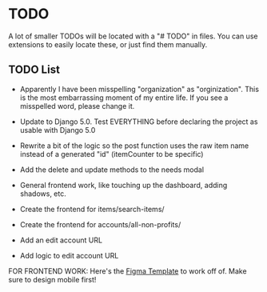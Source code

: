 # TODO

A lot of smaller TODOs will be located with a "# TODO" in files. You can use extensions to easily locate these, or just find them manually.

## TODO List

- Apparently I have been misspelling "organization" as "orginization". This is the most embarrassing moment of my entire life. If you see a misspelled word, please change it.

- Update to Django 5.0. Test EVERYTHING before declaring the project as usable with Django 5.0

- Rewrite a bit of the logic so the post function uses the raw item name instead of a generated "id" (itemCounter to be specific)

- Add the delete and update methods to the needs modal

- General frontend work, like touching up the dashboard, adding shadows, etc.

- Create the frontend for items/search-items/

- Create the frontend for accounts/all-non-profits/

- Add an edit account URL

- Add logic to edit account URL

FOR FRONTEND WORK: Here's the [Figma Template](https://www.figma.com/file/pKaku2N7xVPbCGQb1p6LIJ/NPL?type=design&node-id=0-1&mode=design&t=mc7YWpRIbtvPRkHG-11) to work off of. Make sure to design mobile first!
